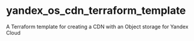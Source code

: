 # yandex_os_cdn_terraform_template
A Terraform template for creating a CDN with an Object storage for Yandex Cloud
